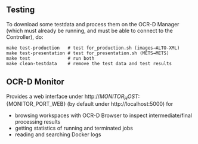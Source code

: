 ## Testing

To download some testdata and process them on the OCR-D Manager
(which must already be running, and must be able to connect to the Controller), do:

    make test-production   # test for_production.sh (images→ALTO-XML)
    make test-presentation # test for_presentation.sh (METS→METS)
    make test              # run both
    make clean-testdata    # remove the test data and test results


## OCR-D Monitor

Provides a web interface under http://${MONITOR_HOST}:${MONITOR_PORT_WEB} (by default under http://localhost:5000) for 

- browsing workspaces with OCR-D Browser to inspect intermediate/final processing results 
- getting statistics of running and terminated jobs 
- reading and searching Docker logs